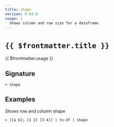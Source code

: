 ```yaml
---
title: shape
version: 0.64.0
usage: |
  Shows column and row size for a dataframe
---
```


# <code>{{ $frontmatter.title }}</code>

<div style='white-space: pre-wrap;'>{{ $frontmatter.usage }}</div>

## Signature

```> shape ```

## Examples

Shows row and column shape
```shell
> [[a b]; [1 2] [3 4]] | to-df | shape
```
